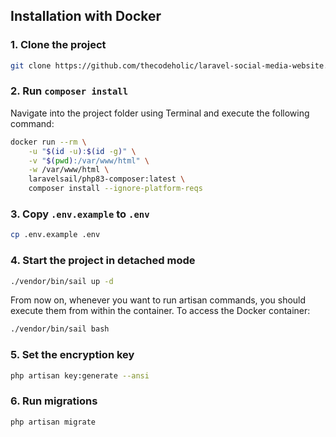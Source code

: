 ## Installation with Docker

### 1. Clone the project
```bash
git clone https://github.com/thecodeholic/laravel-social-media-website.git
```

### 2. Run `composer install`
Navigate into the project folder using Terminal and execute the following command:

```bash
docker run --rm \
    -u "$(id -u):$(id -g)" \
    -v "$(pwd):/var/www/html" \
    -w /var/www/html \
    laravelsail/php83-composer:latest \
    composer install --ignore-platform-reqs
```

### 3. Copy `.env.example` to `.env`

```bash
cp .env.example .env
```

### 4. Start the project in detached mode

```bash
./vendor/bin/sail up -d
```

From now on, whenever you want to run artisan commands, you should execute them from within the container. To access the Docker container:
```bash
./vendor/bin/sail bash
```

### 5. Set the encryption key

```bash
php artisan key:generate --ansi
```

### 6. Run migrations

```bash
php artisan migrate
